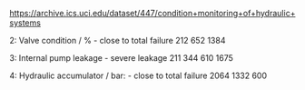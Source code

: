 https://archive.ics.uci.edu/dataset/447/condition+monitoring+of+hydraulic+systems

2: Valve condition / % - close to total failure
   212
   652
   1384

3: Internal pump leakage - severe leakage
   211
   344
   610
   1675

4: Hydraulic accumulator / bar: - close to total failure
    2064
    1332
    600

